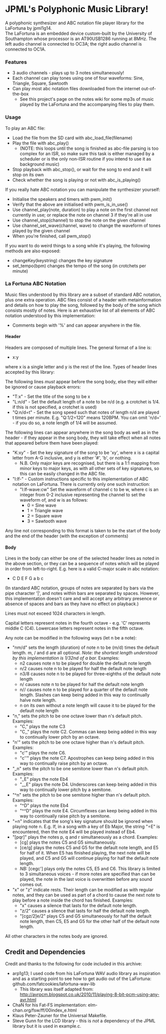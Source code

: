 # JPML's Polyphonic Music Library!
A polyphonic synthesizer and ABC notation file player library for the LaFortuna by jpml1g14.  
The LaFortuna is an embedded device custom-built by the University of Southampton whose processor is an AT90USB1286 running at 8MHz. The left audio channel is connected to OC3A; the right audio channel is connected to OC1A.

### Features
* 3 audio channels - plays up to 3 notes simultaneously!  
* Each channel can play tones using one of four waveforms: Sine, Triangle, Square, Sawtooth  
* Can play most abc notation files downloaded from the internet out-of-the-box  
  * See this project's page on the notes wiki for some mp3s of music played by the LaFortuna and the accompanying files to play them.  

### Usage  
To play an ABC file:  

* Load the file from the SD card with abc_load_file(filename)  
* Play the file with abc_play() 
  * (NOTE: this loops until the song is finished as abc-file parsing is too complex for an ISR, so make sure this task is either managed by a scheduler or is the only non-ISR routine if you intend to use it as background music)  
* Stop playback with abc_stop(), or wait for the song to end and it will stop on its own  
* Check whether the song is playing or not with abc_is_playing()  

If you really hate ABC notation you can manipulate the synthesizer yourself:  

* Initialise the speakers and timers with pwm_init()  
* Verify that the above are initialised with pwm_is_in_use()  
* Use channel_play(note, duration) to play a note on the first channel not currently in use; or replace the note on channel 3 if they're all in use  
* Use channel_stop(channel) to stop the note on the given channel  
* Use channel_set_wave(channel, wave) to change the waveform of tones played by the given channel  
* When you're finished, call pwm_stop()  

If you want to do weird things to a song while it's playing, the following methods are also exposed:  

* changeKey(keystring) changes the key signature  
* set_tempo(bpm) changes the tempo of the song (in crotchets per minute)  

### La Fortuna ABC Notation
Music files understood by this library are a subset of standard ABC notation, plus one extra operation. ABC files consist of a header with metainformation and details on how to play the song, followed by the body of the song which consists mostly of notes. Here is an exhaustive list of all elements of ABC notation understood by this implementation:  

* Comments begin with '%' and can appear anywhere in the file.  

#### Header
Headers are composed of multiple lines. The general format of a line is:  

- x:y  

where x is a single letter and y is the rest of the line. Types of header lines accepted by this library:

The following lines *must* appear before the song body, else they will either be ignored or cause playback errors:

* "T:x" - Set the title of the song to be x  
* "L:n/d" - Set the default length of a note to be n/d (e.g. a crotchet is 1/4. if this is not specified, a crotchet is used)  
* "Q:n/d=t" - Set the song speed such that notes of length n/d are played t times per minute. E.g. "Q:1/2=120" means 120BPM. You can omit 'n/d=' - if you do so, a note length of 1/4 will be assumed.  

The following lines can appear anywhere in the song body as well as in the header - if they appear in the song body, they will take effect when all notes that appeared before them have been played:  

 * "K:xy" - Set the key signature of the song to be 'xy', where x is a capital letter from A-G inclusive, and y is either '#', 'b', or nothing.  
   * N.B. Only major keys are recognised, but there is a 1:1 mapping from minor keys to major keys, as with all other sets of key signatures, so this can be easily changed in the ABC file.  
 * "I:lf-" - Custom instructions specific to this implementation of ABC notation on LaFortuna. There is currently only one such instruction:  
   * "I:lf-wave:cw" Set the waveform of channel c to be w, where c is an integer from 0-2 inclusive representing the channel to set the waveform of, and w is as follows:  
      * 0 = Sine wave  
      * 1 = Triangle wave  
      * 2 = Square wave  
      * 3 = Sawtooth wave  

Any line not corresponding to this format is taken to be the start of the body and the end of the header (with the exception of comments)  

#### Body
Lines in the body can either be one of the selected header lines as noted in the above section, or they can be a sequence of notes which will be played in order from left-to-right. E.g. here is a valid C-major scale in abc notation:  
* C D E F G a b c  

(In standard ABC notation, groups of notes are separated by bars via the pipe character '|', and notes within bars are separated by spaces. However, this implementation doesn't care and will accept any arbitrary presence or absence of spaces and bars as they have no effect on playback.)  

Lines must not exceed 1024 characters in length.  

Capital letters represent notes in the fourth octave - e.g. 'C' represents middle C (C4). Lowercase letters represent notes in the fifth octave.  

Any note can be modified in the following ways (let n be a note):  

* "nm/d" sets the length (duration) of note n to be (m/d) times the default length. m, / and d are all optional. *Note: the shortest length understood by this implementation is 1/32nd of a bar.* Examples:  
  * n2 causes note n to be played for double the default note length  
  * n/2 causes note n to be played for half the default note length  
  * n3/8 causes note n to be played for three-eighths of the default note length  
  * n/ causes note n to be played for half the default note length  
  * n// causes note n to be played for a quarter of the default note length. Slashes can keep being added in this way to continually halve note length.  
  * n on its own without a note length will cause it to be played for the default note length  
* "n," sets the pitch to be one octave lower than n's default pitch. Examples:  
  * "C," plays the note C3  
  * "C,," plays the note C2. Commas can keep being added in this way to continually lower pitch by an octave.  
* "n'" sets the pitch to be one octave higher than n's default pitch. Examples:  
  * "c'" plays the note C6.  
  * "c''" plays the note C7. Apostrophes can keep being added in this way to continually raise pitch by an octave.  
* "_n" sets the pitch to be one semitone lower than n's default pitch. Examples:  
  * "_E" plays the note Eb4  
  * "__E" plays the note D4. Underscores can keep being added in this way to continually lower pitch by a semitone.  
* "^n" sets the pitch to be one semitone higher than n's default pitch. Examples:  
  * "^D" plays the note Eb4  
  * "^^D" plays the note E4. Circumflexes can keep being added in this way to continually raise pitch by a semitone.  
* "=n" indicates that the song's key signature should be ignored when playing note n. E.g. If, in a song with a key of Eb Major, the string "=E" is encountered, then the note E4 will be played instead of Eb4.  
* "[pqr]" plays the notes p, q and r simultaneously as a chord. Examples:  
  * [cg] plays the notes C5 and G5 simultaneously.  
  * [ce/g] plays the notes C5 and G5 for the default note length, and E5 for half of it. When E5 has finished playing, the next note will be played, and C5 and G5 will continue playing for half the default note length.  
  * *NB:* [cegc'] plays only the notes C5, E5 and C6. This library is limited to 3 simultaneous voices - if more notes are specified than can be played, the note in the last voice is overwritten before any sound comes out.  
* "x" or "z" indicate rests. Their length can be modified as with regular notes, and they can be used as part of a chord to cause the next note to play before a note inside the chord has finished. Examples:  
  * "x" causes a silence that lasts for the default note length.  
  * "z/2" causes a silence that lasts for half the default note length.  
  * "[cgz/2]e/2" plays C5 and G5 simultaneously for half the default note length, then C5, E5 and G5 for the other half of the default note length.  

All other characters in the notes body are ignored.  

## Credit and Dependencies
Credit and thanks to the following for code included in this archive:  

- arp1g13; I used code from his LaFortuna WAV audio library as inspiration and as a starting point to see how to get audio out of the LaFortuna: github.com/fatcookies/lafortuna-wav-lib  
  - This library was itself adapted from: http://avrpcm.blogspot.co.uk/2010/11/playing-8-bit-pcm-using-any-avr.html  
- ChaN for his Fat-FS implementation: elm-chan.org/fsw/ff/00index_e.html  
- Klaus Peter-Zauner for the Universal Makefile.  
- Steve Gunn for the LCD library - this is _not_ a dependency of the JPML library but it is used in example.c.  
